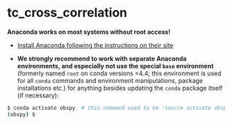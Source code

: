 # tc_cross_correlation


**Anaconda works on most systems without root access!**

 * [Install Anaconda following the instructions on their site](https://www.continuum.io/downloads)

 * **We strongly recommend to work with separate Anaconda environments, and especially not use the special `base` environment** (formerly named `root` on conda versions <4.4; this environment is used for all `conda` commands and environment manipulations, package installations etc.) for anything besides updating the `conda` package itself (if necessary):

```bash
$ conda activate obspy  # this command used to be 'source activate obspy' on older conda versions < 4.4
(obspy) $ 
```